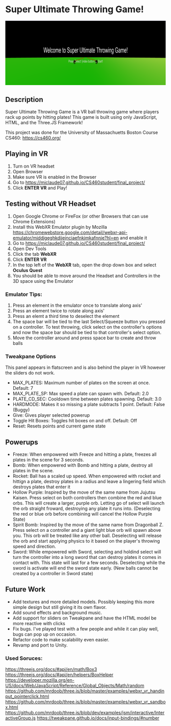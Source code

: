 # Super Ultimate Throwing Game!

![Game image](image.png)

## Description

Super Ultimate Throwing Game is a VR ball throwing game where players rack up points by hitting plates!
This game is built using only JavaScript, HTML, and the Three.JS Framework!

This project was done for the University of Massachuetts Boston Course CS460: https://cs460.org/

## Playing in VR

1. Turn on VR headset
2. Open Browser
3. Make sure VR is enabled in the Browser
4. Go to https://miclaude07.github.io/CS460student/final_project/
5. Click **ENTER VR** and Play!

## Testing without VR Headset

1. Open Google Chrome or FireFox (or other Browsers that can use Chrome Extensions)
2. Install this WebXR Emulator plugin by Mozilla https://chromewebstore.google.com/detail/webxr-api-emulator/mjddjgeghkdijejnciaefnkjmkafnnje?hl=en and enable it
3. Go to https://miclaude07.github.io/CS460student/final_project/
4. Open Dev Tools
5. Click the tab **WebXR**
6. Click **ENTER VR**
7. In the top left of the **WebXR** tab, open the drop down box and select **Oculus Quest**
8. You should be able to move around the Headset and Controllers in the 3D space using the Emulator

### Emulator Tips:

1. Press an element in the emulator once to translate along axis'
2. Press an element twice to rotate along axis'
3. Press an elemt a third time to deselect the element
4. The space bar will be tied to the last Select/Squeeze button you pressed on a controller. To test throwing, click select on the controller's options and now the space bar should be tied to that controller's select option.
5. Move the controller around and press space bar to create and throw balls

### Tweakpane Options

This panel appears in flatscreen and is also behind the player in VR however the sliders do not work.

- MAX_PLATES: Maximum number of plates on the screen at once. Default: 7
- MAX_PLATE_SP: Max speed a plate can spawn with. Default: 2.0
- PLATE_CD_SEC: Cooldown time between plates spawning. Default: 3.0
- HARDMODE: Makes it so missing a plate subtracts 1 point. Default: False (Buggy)
- Give: Gives player selected powerup
- Toggle Hit Boxes: Toggles hit boxes on and off. Default: Off
- Reset: Resets points and current game state

## Powerups

- Freeze: When empowered with Freeze and hitting a plate, freezes all plates in the scene for 3 seconds.
- Bomb: When empowered with Bomb and hitting a plate, destroy all plates in the scene.
- Rocket: Ball has a scaled up speed. When empowered with rocket and hittign a plate, destroy plates in a radius and leave a lingering field which destroys plates that enter it
- Hollow Purple: Inspired by the move of the same name from Jujutsu Kaisen. Press select on both controllers then combine the red and blue orbs. This will create a larger, purple orb. Letting go of select will launch the orb straight froward, destroying any plate it runs into. (Deselecting the red or blue orb before combining will cancel the Hollow Purple State)
- Spirit Bomb: Inspired by the move of the same name from Dragonball Z. Press select on a controller and a giant light blue orb will spawn above you. This orb will be treated like any other ball. Deselecting will release the orb and start applying physics to it based on the player's throwing speed and direction.
- Sword: While empowered with Sword, selecting and holdind select will turn the controller into a long sword that can destroy plates it comes in contact with. This state will last for a few seconds. Deselecting while the sword is activate will end the sword state early. (New balls cannot be created by a controller in Sword state)

## Future Work

- Add textures and more detailed models. Possibly keeping this more simple design but still giving it its own flavor.
- Add sound effects and background music.
- Add support for sliders on Tweakpane and have the HTML model be more reactive with clicks
- Fix bugs. I've played test with a few people and while it can play well, bugs can pop up on occasion.
- Refactor code to make scalability even easier.
- Revamp and port to Unity.

### Used Soruces:

https://threejs.org/docs/#api/en/math/Box3
https://threejs.org/docs/#api/en/helpers/BoxHelper
https://developer.mozilla.org/en-US/docs/Web/JavaScript/Reference/Global_Objects/Math/random
https://github.com/mrdoob/three.js/blob/master/examples/webxr_vr_handinput_pointerclick.html
https://github.com/mrdoob/three.js/blob/master/examples/webxr_vr_sandbox.html
https://github.com/mrdoob/three.js/blob/dev/examples/jsm/interactive/InteractiveGroup.js
https://tweakpane.github.io/docs/input-bindings/#number
